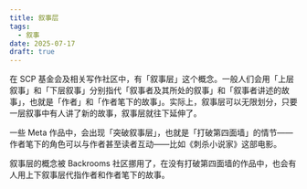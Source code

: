 ```yaml
---
title: 叙事层
tags:
  - 叙事
date: 2025-07-17
draft: true
---
```


在 SCP 基金会及相关写作社区中，有「叙事层」这个概念。一般人们会用「上层叙事」和「下层叙事」分别指代「叙事者及其所处的叙事」和「叙事者讲述的故事」，也就是「作者」和「作者笔下的故事」。实际上，叙事层可以无限划分，只要一层叙事中有人讲了新的故事，叙事层就往下延伸了。

一些 Meta 作品中，会出现「突破叙事层」，也就是「打破第四面墙」的情节——作者笔下的角色可以与作者甚至读者互动——比如《刺杀小说家》这部电影。

叙事层的概念被 Backrooms 社区挪用了，在没有打破第四面墙的作品中，也会有人用上下叙事层代指作者和作者笔下的故事。